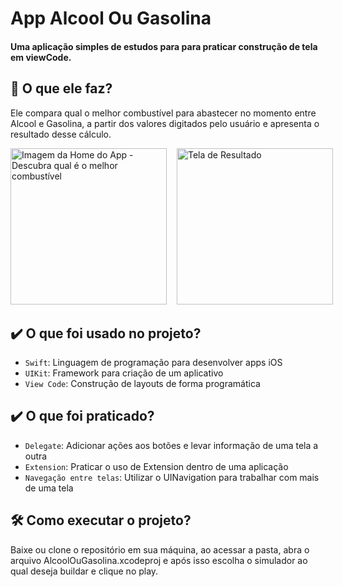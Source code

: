 # App Alcool Ou Gasolina
#### Uma aplicação simples de estudos para para praticar construção de tela em viewCode.

## 🔨 O que ele faz? 
Ele compara qual o melhor combustível para abastecer no momento entre Alcool e Gasolina, a partir dos valores digitados pelo usuário e apresenta o resultado desse cálculo.

<div style="display: flex; gap: 1rem; margin-bottom: 2rem;">
<img src= "https://user-images.githubusercontent.com/83964472/215913584-4cfad170-0978-4e5d-911d-9e3ee76f5d3f.png" width="250" alt="Imagem da Home do App - Descubra qual é o melhor combustível">
<img src="https://user-images.githubusercontent.com/83964472/215913687-941de3d3-1d0d-4550-817f-b2a4d3e6a808.png" width="250" alt="Tela de Resultado">
</div>

## ✔️ O que foi usado no projeto?

- `Swift`: Linguagem de programação para desenvolver apps iOS
- `UIKit`: Framework para criação de um aplicativo
- `View Code`: Construção de layouts de forma programática

## ✔️ O que foi praticado?
- `Delegate`: Adicionar ações aos botões e levar informação de uma tela a outra
- `Extension`: Praticar o uso de Extension dentro de uma aplicação
- `Navegação entre telas`: Utilizar o UINavigation para trabalhar com mais de uma tela

## 🛠️ Como executar o projeto?

Baixe ou clone o repositório em sua máquina, ao acessar a pasta, abra o arquivo AlcoolOuGasolina.xcodeproj e após isso escolha o simulador ao qual deseja buildar e clique no play.
